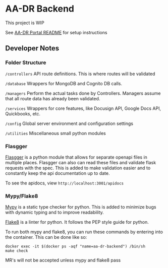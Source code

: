 # AA-DR Backend

This project is WIP

See [AA-DR Portal README](https://github.com/castlepointanime/portal/blob/main/README.md) for setup instructions

## Developer Notes

### Folder Structure

`/controllers` API route definitions. This is where routes will be validated

`/database` Wrappers for MongoDB and Cognito DB calls.

`/managers` Perform the actual tasks done by Controllers. Managers assume that all route data has already been validated.

`/services` Wrappers for core features, like Docusign API, Google Docs API, Quickbooks, etc.

`/config` Global server environment and configuration settings

`/utilities` Miscellaneous small python modules

### Flasgger

[Flasgger](https://github.com/flasgger/flasgger) is a python module that allows for separate openapi files in multiple places. Flasgger can also can read these files and validate flask requests with the spec. This is added to make validation easier and to constantly keep the api documentation up to date.

To see the apidocs, view `http://localhost:3001/apidocs`

### Mypy/Flake8

[Mypy](https://github.com/python/mypy) is a static type checker for python. This is added to minimize bugs with dynamic typing and to improve readability.

[Flake8](https://flake8.pycqa.org/en/latest/) is a linter for python. It follows the PEP style guide for python.

To run both mypy and flake8, you can run these commands by entering into the container. This can be done like so:

```
docker exec -it $(docker ps -aqf "name=aa-dr-backend") /bin/sh
make check
```

MR's will not be accepted unless mypy and flake8 pass